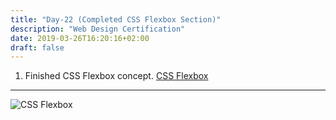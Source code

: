 ```yaml
---
title: "Day-22 (Completed CSS Flexbox Section)"
description: "Web Design Certification"
date: 2019-03-26T16:20:16+02:00
draft: false
---
```


1. Finished CSS Flexbox concept. [CSS Flexbox](https://learn.freecodecamp.org/responsive-web-design/css-flexbox)

---

![CSS Flexbox](/images/day22.png)
